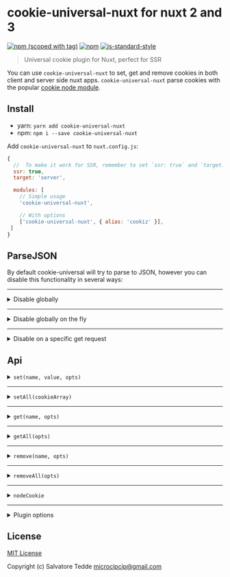 # cookie-universal-nuxt for nuxt 2 and 3
[![npm (scoped with tag)](https://img.shields.io/npm/v/cookie-universal-nuxt/latest.svg?style=flat-square)](https://npmjs.com/package/cookie-universal-nuxt)
[![npm](https://img.shields.io/npm/dt/cookie-universal-nuxt.svg?style=flat-square)](https://npmjs.com/package/cookie-universal-nuxt)
[![js-standard-style](https://img.shields.io/badge/code_style-standard-brightgreen.svg?style=flat-square)](http://standardjs.com)

> Universal cookie plugin for Nuxt, perfect for SSR

You can use `cookie-universal-nuxt` to set, get and remove cookies in both client and server side nuxt apps.
`cookie-universal-nuxt` parse cookies with the popular [cookie node module](https://github.com/jshttp/cookie).

## Install
- yarn: `yarn add cookie-universal-nuxt`
- npm: `npm i --save cookie-universal-nuxt`

Add `cookie-universal-nuxt` to `nuxt.config.js`:

```js
{
  //  To make it work for SSR, remember to set `ssr: true` and `target: 'server'`
  ssr: true,
  target: 'server',

  modules: [
    // Simple usage
    'cookie-universal-nuxt',

    // With options
    ['cookie-universal-nuxt', { alias: 'cookiz' }],
 ]
}
```



## ParseJSON

By default cookie-universal will try to parse to JSON, however you can disable this
functionality in several ways:

---

<details><summary>Disable globally</summary><p>

- Disable from the plugin options:

```
{
  modules: [
    ['cookie-universal-nuxt', { parseJSON: false }],
 ]
}
```
</p></details>

---

<details><summary>Disable globally on the fly</summary><p>

```js
// nuxt middleware
export default ({ app }) => {
  app.$cookies.parseJSON = false
}

// client
this.$cookies.parseJSON = false
```
</p></details>

---

<details><summary>Disable on a specific get request</summary><p>

```js
// nuxt middleware
export default ({ app }) => {
  app.$cookies.get('cookie-name', { parseJSON: false })
}

// client
this.$cookies.get('cookie-name', { parseJSON: false })
```
</p></details>

## Api

<details><summary><code>set(name, value, opts)</code></summary><p>

- `name` (string): Cookie name to set.
- `value` (string|object): Cookie value.
- `opts` (object): Same as the [cookie node module](https://github.com/jshttp/cookie).
  - `path` (string): Specifies the value for the Path Set-Cookie attribute. By default, the path is considered the "default path".
  - `expires` (date): Specifies the Date object to be the value for the Expires Set-Cookie attribute.
  - `maxAge` (number): Specifies the number (in seconds) to be the value for the Max-Age Set-Cookie attribute.
  - `httpOnly` (boolean): Specifies the boolean value for the [HttpOnly Set-Cookie attribute][rfc-6265-5.2.6].
  - `domain` (string): specifies the value for the Domain Set-Cookie attribute.
  - `encode` (function): Specifies a function that will be used to encode a cookie's value.
  - `sameSite` (boolean|string): Specifies the value for the [`SameSite` `Set-Cookie` attribute](https://tools.ietf.org/html/draft-ietf-httpbis-rfc6265bis-03#section-4.1.2.7).  
    Possible values: `true`, `false`, `'lax'`, `'none'`, `'strict'` ([see details](https://github.com/jshttp/cookie#samesite)). Default is `false`.
  - `secure` (boolean): Specifies the boolean value for the Secure Set-Cookie attribute.

```js
const cookieValObject = { param1: 'value1', param2: 'value2' }

// nuxt middleware
export default ({ app }) => {
  app.$cookies.set('cookie-name', 'cookie-value', {
    path: '/',
    maxAge: 60 * 60 * 24 * 7
  })
  app.$cookies.set('cookie-name', cookieValObject, {
    path: '/',
    maxAge: 60 * 60 * 24 * 7
  })
}

// client
this.$cookies.set('cookie-name', 'cookie-value', {
  path: '/',
  maxAge: 60 * 60 * 24 * 7
})
this.$cookies.set('cookie-name', cookieValObject, {
  path: '/',
  maxAge: 60 * 60 * 24 * 7
})
```
</p></details>

---

<details><summary><code>setAll(cookieArray)</code></summary><p>

- cookieArray (array)
  - `name` (string): Cookie name to set.
  - `value` (string|object): Cookie value.
  - `opts` (object): Same as the [cookie node module](https://github.com/jshttp/cookie)
    - `path` (string): Specifies the value for the Path Set-Cookie attribute. By default, the path is considered the "default path".
    - `expires` (date): Specifies the Date object to be the value for the Expires Set-Cookie attribute.
    - `maxAge` (number): Specifies the number (in seconds) to be the value for the Max-Age Set-Cookie attribute.
    - `httpOnly` (boolean): Specifies the boolean value for the [HttpOnly Set-Cookie attribute][rfc-6265-5.2.6].
    - `domain` (string): specifies the value for the Domain Set-Cookie attribute.
    - `encode` (function): Specifies a function that will be used to encode a cookie's value.
    - `sameSite` (boolean|string): Specifies the value for the [`SameSite` `Set-Cookie` attribute](https://tools.ietf.org/html/draft-ietf-httpbis-rfc6265bis-03#section-4.1.2.7).  
      Possible values: `true`, `false`, `'lax'`, `'none'`, `'strict'` ([see details](https://github.com/jshttp/cookie#samesite)). Default is `false`.
    - `secure` (boolean): Specifies the boolean value for the Secure Set-Cookie attribute.

```js
const options = {
  path: '/',
  maxAge: 60 * 60 * 24 * 7
}
const cookieList = [
  { name: 'cookie-name1', value: 'value1', opts: options },
  { name: 'cookie-name2', value: 'value2', opts: options },
  { name: 'cookie-name3', value: 'value3', opts: options },
  { name: 'cookie-name4', value: 'value4', opts: options }
]

// nuxt middleware
export default ({ app }) => {
  app.$cookies.setAll(cookieList)
}

// client
this.$cookies.setAll(cookieList)
```
</p></details>

---

<details><summary><code>get(name, opts)</code></summary><p>

- `name` (string): Cookie name to get.
- `opts`
  - `fromRes` (boolean): Get cookies from res instead of req.
  - `parseJSON` (boolean): Parse json, true by default unless overridden globally or locally.

```js
// nuxt middleware
export default ({ app }) => {
  const cookieRes = app.$cookies.get('cookie-name')
  const cookieRes = app.$cookies.get('cookie-name', { fromRes: true }) // get from res instead of req
  // returns the cookie value or undefined
}

// client
const cookieRes = this.$cookies.get('cookie-name')
// returns the cookie value or undefined
```
</p></details>

---

<details><summary><code>getAll(opts)</code></summary><p>

- `opts`
  - `fromRes` (boolean): Get cookies from res instead of req.
  - `parseJSON` (boolean): Parse json, true by default unless overridden globally or locally.

```js
// nuxt middleware
export default ({ app }) => {
  const cookiesRes = app.$cookies.getAll()
  const cookiesRes = app.$cookies.getAll({ fromRes: true }) // get from res instead of req
  // returns all cookies or {}
  //{
  //  "cookie-1": "value1",
  //  "cookie-2": "value2",
  //}
}

// client
const cookiesRes = this.$cookies.getAll()
// returns all cookies or {}
//{
//  "cookie-1": "value1",
//  "cookie-2": "value2",
//}
```
</p></details>

---

<details><summary><code>remove(name, opts)</code></summary><p>

- `name` (string): Cookie name to remove.
- `opts`
  - `path` (string): Specifies the value for the Path Set-Cookie attribute. By default, the path is considered the "default path".
  - `expires` (date): Specifies the Date object to be the value for the Expires Set-Cookie attribute.
  - `maxAge` (number): Specifies the number (in seconds) to be the value for the Max-Age Set-Cookie attribute.
  - `httpOnly` (boolean): Specifies the boolean value for the [HttpOnly Set-Cookie attribute][rfc-6265-5.2.6].
  - `domain` (string): specifies the value for the Domain Set-Cookie attribute.
  - `encode` (function): Specifies a function that will be used to encode a cookie's value.
  - `sameSite` (boolean|string): Specifies the value for the [`SameSite` `Set-Cookie` attribute](https://tools.ietf.org/html/draft-ietf-httpbis-rfc6265bis-03#section-4.1.2.7).  
    Possible values: `true`, `false`, `'lax'`, `'none'`, `'strict'` ([see details](https://github.com/jshttp/cookie#samesite)). Default is `false`.
  - `secure` (boolean): Specifies the boolean value for the Secure Set-Cookie attribute.

```js
// nuxt middleware
export default ({ app }) => {
  app.$cookies.remove('cookie-name')
  app.$cookies.remove('cookie-name', {
    // this will allow you to remove a cookie
    // from a different path
    path: '/my-path'
  })
}

// client
this.$cookies.remove('cookie-name')
```
</p></details>

---

<details><summary><code>removeAll(opts)</code></summary><p>

- `opts`
  - `path` (string): Specifies the value for the Path Set-Cookie attribute. By default, the path is considered the "default path".
  - `expires` (date): Specifies the Date object to be the value for the Expires Set-Cookie attribute.
  - `maxAge` (number): Specifies the number (in seconds) to be the value for the Max-Age Set-Cookie attribute.
  - `httpOnly` (boolean): Specifies the boolean value for the [HttpOnly Set-Cookie attribute][rfc-6265-5.2.6].
  - `domain` (string): specifies the value for the Domain Set-Cookie attribute.
  - `encode` (function): Specifies a function that will be used to encode a cookie's value.
  - `sameSite` (boolean|string): Specifies the value for the [`SameSite` `Set-Cookie` attribute](https://tools.ietf.org/html/draft-ietf-httpbis-rfc6265bis-03#section-4.1.2.7).  
    Possible values: `true`, `false`, `'lax'`, `'none'`, `'strict'` ([see details](https://github.com/jshttp/cookie#samesite)). Default is `false`.
  - `secure` (boolean): Specifies the boolean value for the Secure Set-Cookie attribute.

```js
// nuxt middleware
export default ({ app }) => {
  app.$cookies.removeAll()
}

// client
this.$cookies.removeAll()
```
</p></details>

---

<details><summary><code>nodeCookie</code></summary><p>

This property will expose the [cookie node module](https://github.com/jshttp/cookie) so you don't have to include it yourself.

```js

// nuxt middleware
export default ({ app }) => {
  const cookieRes = app.$cookies.nodeCookie.parse('cookie-name', 'cookie-value')
  cookieRes['cookie-name'] // returns 'cookie-value'
}

// client
const cookieRes = this.$cookies.nodeCookie.parse('cookie-name', 'cookie-value')
cookieRes['cookie-name'] // returns 'cookie-value'
```
</p></details>

---

<details><summary>Plugin options</summary><p>

- `alias` (string): Specifies the plugin alias to use.
- `parseJSON` (boolean): Disable JSON parsing.

```js
{
  modules: [
    ['cookie-universal-nuxt', { alias: 'cookiz', parseJSON: false }],
 ]
}


// usage
this.$cookiz.set('cookie-name', 'cookie-value')
```
</p></details>

## License

[MIT License](./LICENSE)

Copyright (c) Salvatore Tedde <microcipcip@gmail.com>
